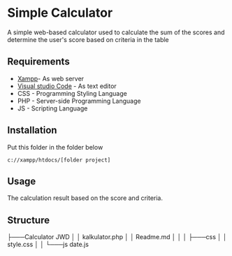 # Simple Calculator
A simple web-based calculator used to calculate the sum of the scores and determine the user's score based on criteria in the table


## Requirements
- [Xampp](https://www.apachefriends.org/download.html)- As web server
- [Visual studio Code](https://code.visualstudio.com/download#) - As text editor
- CSS - Programming Styling Language
- PHP - Server-side Programming Language 
- JS  - Scripting Language

## Installation
Put this folder in the folder below
```
c://xampp/htdocs/[folder project]
```

## Usage
The calculation result based on the score and criteria.

## Structure
├───Calculator JWD
│   │   kalkulator.php
│   │   Readme.md
│   │
│   ├───css
│   │   style.css
│   │
    └───js
        date.js

